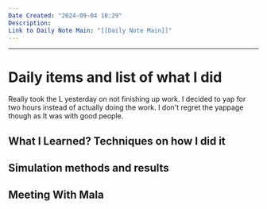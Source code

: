 ```yaml
---
Date Created: "2024-09-04 10:29"
Description: 
Link to Daily Note Main: "[[Daily Note Main]]"
---
```

---
# Daily items and list of what I did

Really took the L yesterday on not finishing up work. I decided to yap for two hours instead of actually doing the work. I don't regret the yappage though as It was with good people.


## What I Learned? Techniques on how I did it

 

## Simulation methods and results



## Meeting With Mala
